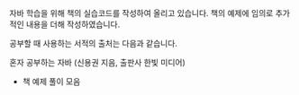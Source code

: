 자바 학습을 위해 책의 실습코드를 작성하여 올리고 있습니다.
책의 예제에 임의로 추가적인 내용을 더해 작성하였습니다.

공부할 때 사용하는 서적의 출처는 다음과 같습니다.

혼자 공부하는 자바 
(신용권 지음, 출판사 한빛 미디어)

- 책 예제 풀이 모음
